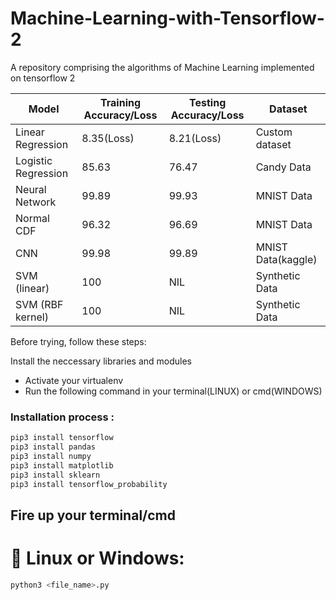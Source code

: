 # Machine-Learning-with-Tensorflow-2
A repository comprising the algorithms of Machine Learning 
implemented on tensorflow 2

| Model               	| Training Accuracy/Loss 	| Testing Accuracy/Loss 	| Dataset        	|
|---------------------	|------------------------	|-----------------------	|----------------	|
| Linear Regression   	| 8.35(Loss)             	| 8.21(Loss)            	| Custom dataset 	|
| Logistic Regression 	| 85.63                  	| 76.47                 	| Candy Data     	|
| Neural Network      	| 99.89                  	| 99.93                 	| MNIST Data     	|
| Normal CDF          	| 96.32                  	| 96.69                 	| MNIST Data     	|
| CNN                 	| 99.98                  	| 99.89                 	| MNIST Data(kaggle)|
| SVM (linear)          | 100                     | NIL                     | Synthetic Data  |
| SVM (RBF kernel)      | 100                     | NIL                     | Synthetic Data  |

Before trying, follow these steps:

  Install the neccessary libraries and modules
   - Activate your virtualenv
   - Run the following command in your terminal(LINUX) or cmd(WINDOWS)
 
  ###  Installation process :     
  ```bash
  pip3 install tensorflow
  pip3 install pandas
  pip3 install numpy
  pip3 install matplotlib
  pip3 install sklearn
  pip3 install tensorflow_probability
  ```
  
  ## Fire up your terminal/cmd
   
   # 🤖 Linux or Windows:
   ```bash
   python3 <file_name>.py
   ```

  
